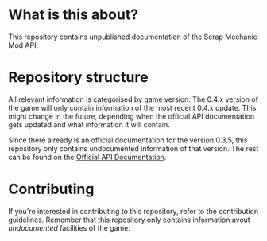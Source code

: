 # What is this about?
This repository contains unpublished documentation of the Scrap Mechanic Mod API.

# Repository structure
All relevant information is categorised by game version. The 0.4.x version of the game will only contain information of the most recent 0.4.x update.
This might change in the future, depending when the official API documentation gets updated and what information it will contain.

Since there already is an official documentation for the version 0.3.5, this repository only contains undocumented information of that version. The rest can be found on the [Official API Documentation](https://www.scrapmechanic.com/api/index.html).

# Contributing
If you're interested in contributing to this repository, refer to the contribution guidelines.
Remember that this repository only contains information avout *undocumented* facilities of the game.
